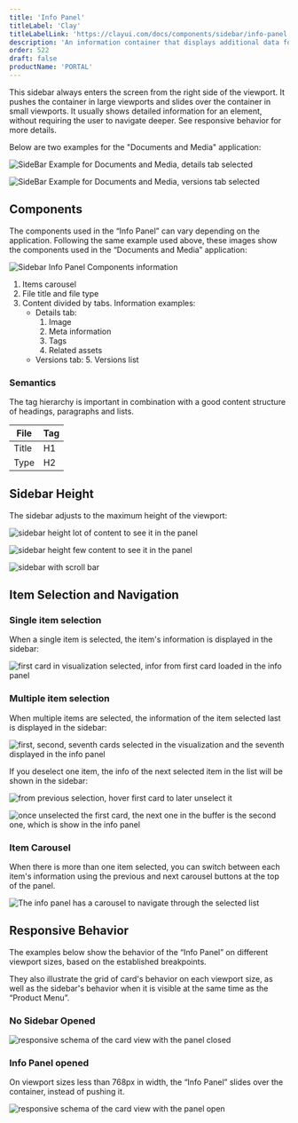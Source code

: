```yaml
---
title: 'Info Panel'
titleLabel: 'Clay'
titleLabelLink: 'https://clayui.com/docs/components/sidebar/info-panel.html'
description: 'An information container that displays additional data for the content displayed in the main visual area.'
order: 522
draft: false
productName: 'PORTAL'
---
```


This sidebar always enters the screen from the right side of the viewport. It pushes the container in large viewports and slides over the container in small viewports. It usually shows detailed information for an element, without requiring the user to navigate deeper. See responsive behavior for more details.

Below are two examples for the "Documents and Media" application:

![SideBar Example for Documents and Media, details tab selected](/images/lexicon/SidebarInfoPanelHeight1.jpg)

![SideBar Example for Documents and Media, versions tab selected](/images/lexicon/SidebarInfoPanelHeight2.jpg)

## Components

The components used in the “Info Panel” can vary depending on the application. Following the same example used above, these images show the components used in the “Documents and Media” application:

![Sidebar Info Panel Components information](/images/lexicon/SidebarInfoPanelComponents.jpg)

1. Items carousel
2. File title and file type
3. Content divided by tabs. Information examples:
    - Details tab:
        1. Image
        2. Meta information
        3. Tags
        4. Related assets
    - Versions tab:
        5. Versions list

### Semantics

The tag hierarchy is important in combination with a good content structure of headings, paragraphs and lists.

| File             | Tag                   |
| ---------------- | --------------------- |
| Title            | H1                    |
| Type             | H2                    |

## Sidebar Height

The sidebar adjusts to the maximum height of the viewport:

![sidebar height lot of content to see it in the panel](/images/lexicon/SidebarInfoPanelHeight1.jpg)

![sidebar height few content to see it in the panel](/images/lexicon/SidebarInfoPanelHeight2.jpg)

![sidebar with scroll bar](/images/lexicon/SidebarInfoPanelHeight3.jpg)

## Item Selection and Navigation

### Single item selection

When a single item is selected, the item's information is displayed in the sidebar:

![first card in visualization selected, infor from first card loaded in the info panel](/images/lexicon/SidebarInfoPanelSelectionSingle.jpg)

### Multiple item selection

When multiple items are selected, the information of the item selected last is displayed in the sidebar:

![first, second, seventh cards selected in the visualization and the seventh displayed in the info panel](/images/lexicon/SidebarInfoPanelSelectionMulti1.jpg)

If you deselect one item, the info of the next selected item in the list will be shown in the sidebar:

![from previous selection, hover first card to later unselect it](/images/lexicon/SidebarInfoPanelSelectionMulti2.jpg)

![once unselected the first card, the next one in the buffer is the second one, which is show in the info panel](/images/lexicon/SidebarInfoPanelSelectionMulti3.jpg)

### Item Carousel

When there is more than one item selected, you can switch between each item's information using the previous and next carousel buttons at the top of the panel.

![The info panel has a carousel to navigate through the selected list](/images/lexicon/SidebarInfoPanelCarousel1.jpg)

## Responsive Behavior

The examples below show the behavior of the “Info Panel” on different viewport sizes, based on the established breakpoints.

They also illustrate the grid of card's behavior on each viewport size, as well as the sidebar's behavior when it is visible at the same time as the “Product Menu”.

### No Sidebar Opened

![responsive schema of the card view with the panel closed](/images/lexicon/SidebarInfoPanelRespIPClose.jpg)

### Info Panel opened

On viewport sizes less than 768px in width, the “Info Panel” slides over the container, instead of pushing it.

![responsive schema of the card view with the panel open](/images/lexicon/SidebarInfoPanelRespIPOpen.jpg)

